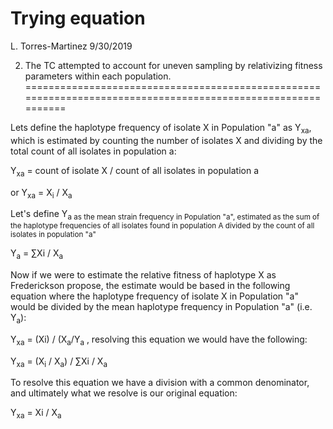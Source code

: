 Trying equation
================
L. Torres-Martinez
9/30/2019

2. The TC attempted to account for uneven sampling by relativizing fitness parameters within each population.
=============================================================================================================

Lets define the haplotype frequency of isolate X in Population "a" as Y<sub>xa</sub>, which is estimated by counting the number of isolates X and dividing by the total count of all isolates in population a:

Y<sub>xa</sub> = count of isolate X / count of all isolates in population a

or Y<sub>xa</sub> = X<sub>i</sub> / X<sub>a</sub>

Let's define Y<sub>a as the mean strain frequency in Population "a", estimated as the sum of the haplotype frequencies of all isolates found in population A divided by the count of all isolates in population "a"

Y<sub>a</sub> = ∑X</sub>i</sub> / X<sub>a</sub>

Now if we were to estimate the relative fitness of haplotype X as Frederickson propose, the estimate would be based in the following equation where the haplotype frequency of isolate X in Population "a" would be divided by the mean haplotype frequency in Population "a" (i.e. Y<sub>a</sub>):

Y<sub>xa</sub> = (X</sub>i</sub>) / (X<sub>a</sub>/Y<sub>a</sub> , resolving this equation we would have the following:

Y<sub>xa</sub> = (X<sub>i</sub> / X<sub>a</sub>) / ∑X</sub>i</sub> / X<sub>a</sub>

To resolve this equation we have a division with a common denominator, and ultimately what we resolve is our original equation:

Y<sub>xa</sub> = X</sub>i</sub> / X<sub>a</sub>
